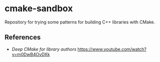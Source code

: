# cmake-sandbox

Repository for trying some patterns for building C++ libraries with CMake.

## References

- _Deep CMake for library authors_ https://www.youtube.com/watch?v=m0DwB4OvDXk
